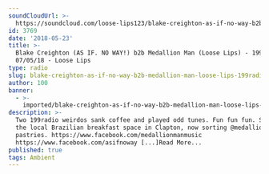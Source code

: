 ```yaml
---
soundCloudUrl: >-
  https://soundcloud.com/loose-lips123/blake-creighton-as-if-no-way-b2b-medallion-man-loose-lips-199radio-070518
id: 3769
date: '2018-05-23'
title: >-
  Blake Creighton (AS IF. NO WAY!) b2b Medallion Man (Loose Lips) - 199Radio -
  07/05/18 - Loose Lips
type: radio
slug: blake-creighton-as-if-no-way-b2b-medallion-man-loose-lips-199radio-07-05-18
author: 100
banner:
  - >-
    imported/blake-creighton-as-if-no-way-b2b-medallion-man-loose-lips-199radio-07-05-18/image3769.jpeg
description: >-
  Two 199radio weirdos sank coffee and played odd tunes. Fun fun fun. Shouts to
  the local Brazilian breakfast space in Clapton, now sorting @medallionman with
  pastries. https://www.facebook.com/medallionmanmusic
  https://www.facebook.com/asifnoway [...]Read More...
published: true
tags: Ambient
---
```

